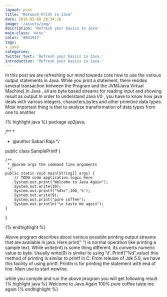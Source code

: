 ```yaml
---
layout: post
title: "Retouch Print in Java"
date: 2016-05-08 20:34:26
image: '/assets/img/'
description: 'Refresh your basics in Java'
main-class: 'misc'
color: '#B31917'
tags:
- java
categories:
twitter_text: 'Refresh your basics in Java.'
introduction: 'Refresh your basics in Java.'
---
```

In this post we are refreshing our mind towards core how to use the various output statements in Java. While you print a statement, there resides several transaction between the Program and the JVM(Java Virtual Machine).In Java , all are byte based streams for reading input and showing result as output.In order to understand Java I/0 , you have to know how java deals with various integers, characters,bytes and other primitive data types. Most important thing is that to analyze  transformation of data types from one to another 

{% highlight java %}
package up2java;

/**
 *
 * @author Sabari Raja
 */
 
public class SamplePrintf {
 
    /**
     * @param args the command line arguments
     */
    public static void main(String[] args) {
        // TODO code application logic here
        System.out.print("Welcome to Java Again");
        System.out.write(10);
        System.out.printf("%d%c",100,'%');
        System.out.write(9);
        System.out.print("pure coffee");
        System.out.println("\n taste me again");
    }
}

{% endhighlight %}

Above program describes about various possible printing output streams that are available in java. Here print(“ “) is normal operation like printing a sample text. While write(int) is some thing different. Its converts numeric value to byte. Usually write(9) is similar to using ‘\t’. Printf(“%d”,value) this method of printing is similar to printf in C. From release of Jdk 5.0, we have this facility of using printf. Println is for printing the statement with end of line. Main use to start newline.

while you compile and run the above program you will get following result
{% highlight java %}
Welcome to Java Again
100%     pure coffee
taste me again
{% endhighlight %}


